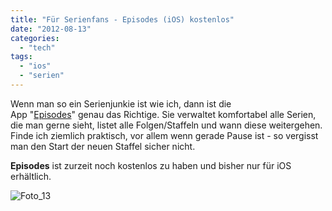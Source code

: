 ```yaml
---
title: "Für Serienfans - Episodes (iOS) kostenlos"
date: "2012-08-13"
categories: 
  - "tech"
tags: 
  - "ios"
  - "serien"
---
```


Wenn man so ein Serienjunkie ist wie ich, dann ist die App "[Episodes](http://episodesapp.com/ "Episodes")" genau das Richtige. Sie verwaltet komfortabel alle Serien, die man gerne sieht, listet alle Folgen/Staffeln und wann diese weitergehen. Finde ich ziemlich praktisch, vor allem wenn gerade Pause ist - so vergisst man den Start der neuen Staffel sicher nicht.

**Episodes** ist zurzeit noch kostenlos zu haben und bisher nur für iOS erhältlich.

![Foto_13](/images/foto_13-08-12_11_41_51-scaled1000.png)
